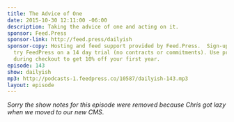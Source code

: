 ```yaml
---
title: The Advice of One
date: 2015-10-30 12:11:00 -06:00
description: Taking the advice of one and acting on it.
sponsor: Feed.Press
sponsor-link: http://feed.press/dailyish
sponsor-copy: Hosting and feed support provided by Feed.Press.  Sign-up today and
  try FeedPress on a 14 day trial (no contracts or commitments). Use promo code "dailyish"
  during checkout to get 10% off your first year.
episode: 143
show: dailyish
mp3: http://podcasts-1.feedpress.co/10587/dailyish-143.mp3
layout: episode
---
```


<em>Sorry the show notes for this episode were removed because Chris got lazy when we moved to our new CMS</em>.
